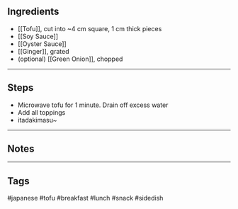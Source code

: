 ## Ingredients
- [[Tofu]], cut into ~4 cm square, 1 cm thick pieces
- [[Soy Sauce]]
- [[Oyster Sauce]]
- [[Ginger]], grated
- (optional) [[Green Onion]], chopped

---
## Steps
- Microwave tofu for 1 minute. Drain off excess water
- Add all toppings
- itadakimasu~

---
## Notes

---
## Tags
#japanese 
#tofu 
#breakfast #lunch #snack 
#sidedish